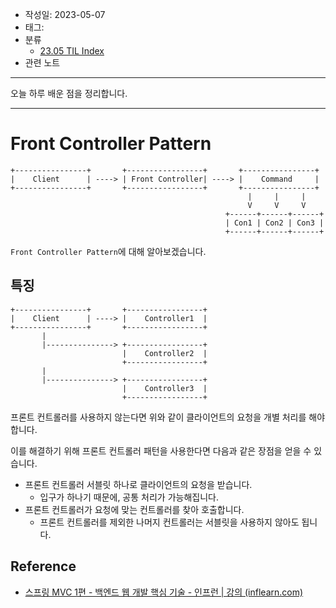 - 작성일: 2023-05-07
- 태그: 
- 분류
    - [23.05 TIL Index](23.05%20TIL%20Index.md)
- 관련 노트

---

오늘 하루 배운 점을 정리합니다.

---

# Front Controller Pattern

```
+----------------+       +-----------------+       +----------------+
|    Client      | ----> | Front Controller| ----> |    Command     |
+----------------+       +-----------------+       +----------------+
                                                     |     |     |
                                                     V     V     V
                                                +------+------+------+
                                                | Con1 | Con2 | Con3 |
                                                +------+------+------+
```

`Front Controller Pattern`에 대해 알아보겠습니다.

## 특징

```
+----------------+       +-----------------+
|    Client      | ----> |    Controller1  |
+----------------+       +-----------------+
       |
       |---------------> +-----------------+
                         |    Controller2  |
                         +-----------------+
       |
       |---------------> +-----------------+
                         |    Controller3  |
                         +-----------------+
```

프론트 컨트롤러를 사용하지 않는다면 위와 같이 클라이언트의 요청을 개별 처리를 해야 합니다.

이를 해결하기 위해 프론트 컨트롤러 패턴을 사용한다면 다음과 같은 장점을 얻을 수 있습니다.

- 프론트 컨트롤러 서블릿 하나로 클라이언트의 요청을 받습니다.
    - 입구가 하나기 때문에, 공통 처리가 가능해집니다.
- 프론트 컨트롤러가 요청에 맞는 컨트롤러를 찾아 호출합니다.
    - 프론트 컨트롤러를 제외한 나머지 컨트롤러는 서블릿을 사용하지 않아도 됩니다.

## Reference

- [스프링 MVC 1편 - 백엔드 웹 개발 핵심 기술 - 인프런 | 강의 (inflearn.com)](https://www.inflearn.com/course/%EC%8A%A4%ED%94%84%EB%A7%81-mvc-1) 
